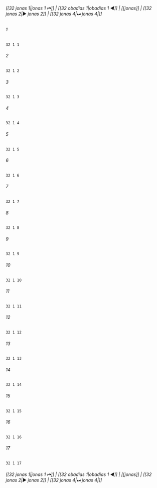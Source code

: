 
###### [[32 jonas 1|jonas 1 ⏮]] | [[32 obadias 1|obadias 1 ◀]] | [[jonas]] | [[32 jonas 2|▶ jonas 2]] | [[32 jonas 4|⏭ jonas 4|]]

###### 1
``` verse
32 1 1 
```
###### 2
``` verse
32 1 2 
```
###### 3
``` verse
32 1 3 
```
###### 4
``` verse
32 1 4 
```
###### 5
``` verse
32 1 5 
```
###### 6
``` verse
32 1 6 
```
###### 7
``` verse
32 1 7 
```
###### 8
``` verse
32 1 8 
```
###### 9
``` verse
32 1 9 
```
###### 10
``` verse
32 1 10 
```
###### 11
``` verse
32 1 11 
```
###### 12
``` verse
32 1 12 
```
###### 13
``` verse
32 1 13 
```
###### 14
``` verse
32 1 14 
```
###### 15
``` verse
32 1 15 
```
###### 16
``` verse
32 1 16 
```
###### 17
``` verse
32 1 17 
```

###### [[32 jonas 1|jonas 1 ⏮]] | [[32 obadias 1|obadias 1 ◀]] | [[jonas]] | [[32 jonas 2|▶ jonas 2]] | [[32 jonas 4|⏭ jonas 4|]]

